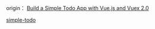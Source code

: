 origin：
[Build a Simple Todo App with Vue.js and Vuex 2.0](https://medium.com/@paadams/build-a-simple-todo-app-with-vue-js-1778ae175514#.e36vivxas)

[simple-todo](https://github.com/p-adams/simple-todo-tutorial/tree/master/simple-todo)